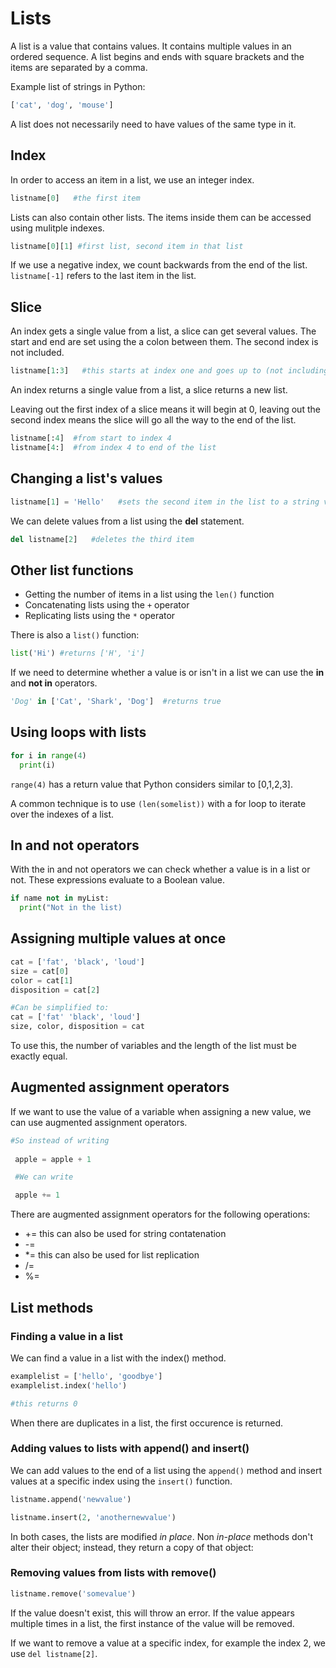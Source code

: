 # Lists

A list is a value that contains values. It contains multiple values in an ordered sequence. A list begins and ends with square brackets and the items are separated by a comma.

Example list of strings in Python:

```python
['cat', 'dog', 'mouse']
```

A list does not necessarily need to have values of the same type in it.

## Index

In order to access an item in a list, we use an integer index.

```python
listname[0]   #the first item
```

Lists can also contain other lists. The items inside them can be accessed using mulitple indexes.

```python
listname[0][1] #first list, second item in that list
```

If we use a negative index, we count backwards from the end of the list. ```listname[-1]``` refers to the last item in the list.

## Slice

An index gets a single value from a list, a slice can get several values. The start and end are set using the a colon between them. The second index is not included.

```python
listname[1:3]   #this starts at index one and goes up to (not including) 3
```

An index returns a single value from a list, a slice returns a new list.

Leaving out the first index of a slice means it will begin at 0, leaving out the second index means the slice will go all the way to the end of the list.

```python
listname[:4]  #from start to index 4
listname[4:]  #from index 4 to end of the list
```

## Changing a list's values

```python
listname[1] = 'Hello'   #sets the second item in the list to a string value
```

We can delete values from a list using the **del** statement.

```python
del listname[2]   #deletes the third item
```

## Other list functions

* Getting the number of items in a list using the `len()` function
* Concatenating lists using the `+` operator
* Replicating lists using the `*` operator

There is also a ```list()``` function:

```python
list('Hi') #returns ['H', 'i']
```

If we need to determine whether a value is or isn't in a list we can use the **in** and **not in** operators.

```python
'Dog' in ['Cat', 'Shark', 'Dog']  #returns true
```

## Using loops with lists

```python
for i in range(4)
  print(i)
```

`range(4)` has a return value that Python considers similar to [0,1,2,3].

A common technique is to use ```(len(somelist))``` with a for loop to iterate over the indexes of a list.

## In and not operators

With the in and not operators we can check whether a value is in a list or not. These expressions evaluate to a Boolean value.

```python
if name not in myList:
  print("Not in the list)
```

## Assigning multiple values at once

```python
cat = ['fat', 'black', 'loud']
size = cat[0]
color = cat[1]
disposition = cat[2]

#Can be simplified to:
cat = ['fat' 'black', 'loud']
size, color, disposition = cat
```

To use this, the number of variables and the length of the list must be exactly equal.

## Augmented assignment operators

If we want to use the value of a variable when assigning a new value, we can use augmented assignment operators.

```python
#So instead of writing
 
 apple = apple + 1

 #We can write 

 apple += 1
```

There are augmented assignment operators for the following operations:

* +=      this can also be used for string contatenation
* -=
* *=      this can also be used for list replication
* /=
* %=

## List methods

### Finding a value in a list

We can find a value in a list with the index() method.

```python
examplelist = ['hello', 'goodbye']
examplelist.index('hello')

#this returns 0
```

When there are duplicates in a list, the first occurence is returned.

### Adding values to lists with append() and insert()

We can add values to the end of a list using the ```append()``` method and insert values at a specific index using the ```insert()``` function.

```python
listname.append('newvalue')

listname.insert(2, 'anothernewvalue')
```

In both cases, the lists are modified *in place*. Non *in-place* methods don't alter their object; instead, they return a copy of that object:

### Removing values from lists with remove()

```python
listname.remove('somevalue')
```

If the value doesn't exist, this will throw an error. If the value appears multiple times in a list, the first instance of the value will be removed.

If we want to remove a value at a specific index, for example the index 2, we use ```del listname[2]```.